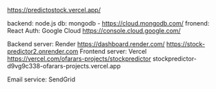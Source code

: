 https://predictostock.vercel.app/

backend: node.js
db: mongodb - https://cloud.mongodb.com/
fronend: React
Auth: Google Cloud https://console.cloud.google.com/

Backend server: Render https://dashboard.render.com/ https://stock-predictor2.onrender.com
Frontend server: Vercel https://vercel.com/ofarars-projects/stockpredictor stockpredictor-d9vg9c338-ofarars-projects.vercel.app

Email service: SendGrid 
